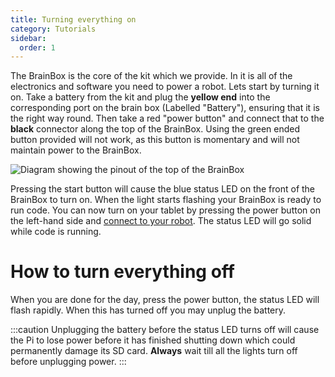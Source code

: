 ```yaml
---
title: Turning everything on
category: Tutorials
sidebar:
  order: 1
---
```

The BrainBox is the core of the kit which we provide. In it is all of the electronics and software you need to power a robot. Lets start by turning it on. Take a battery from the kit and plug the **yellow end** into the corresponding port on the brain box (Labelled "Battery"), ensuring that it is the right way round. Then take a red "power button" and connect that to the **black** connector along the top of the BrainBox. Using the green ended button provided will not work, as this button is momentary and will not maintain power to the BrainBox.

![Diagram showing the pinout of the top of the BrainBox](/images/BrainBox%20power%20input%20side%20profile%20labelled.png)

Pressing the start button will cause the blue status LED on the front of the BrainBox to turn on. When the light starts flashing your BrainBox is ready to run code. You can now turn on your tablet by pressing the power button on the left-hand side and [connect to your robot](/connecting.md). The status LED will go solid while code is running.

# How to turn everything off

When you are done for the day, press the power button, the status LED will flash rapidly. When this has turned off you may unplug the battery.

:::caution
Unplugging the battery before the status LED turns off will cause the Pi to lose power before it has finished shutting down which could permanently damage its SD card. **Always** wait till all the lights turn off before unplugging power.
:::  
